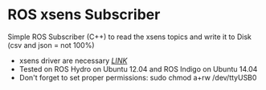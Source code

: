 ROS xsens Subscriber
====================

Simple ROS Subscriber (C++) to read the xsens topics and write it to Disk (csv and json = not 100%)

* xsens driver are necessary [_LINK_](http://wiki.ros.org/action/fullsearch/xsens_driver?action=fullsearch&context=180&value=linkto%3A%22xsens_driver%22)
* Tested on ROS Hydro on Ubuntu 12.04 and ROS Indigo on Ubuntu 14.04
* Don't forget to set proper permissions: sudo chmod a+rw /dev/ttyUSB0
